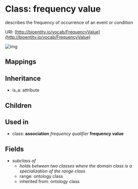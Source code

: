 # Class: frequency value


describes the frequency of occurrence of an event or condition

URI: [http://bioentity.io/vocab/FrequencyValue](http://bioentity.io/vocab/FrequencyValue)

![img](http://yuml.me/diagram/nofunky;dir:TB/class/\[FrequencyValue]-%20subclass%20of(i)%20%3F>\[OntologyClass],%20\[Association]-%20frequency%20qualifier(i)%20%3F>\[FrequencyValue],%20\[Attribute]^-\[FrequencyValue])
## Mappings

## Inheritance

 *  is_a: attribute
## Children

## Used in

 *  class: **association** *frequency qualifier* **frequency value**
## Fields

 * _subclass of_
    * _holds between two classes where the domain class is a specialization of the range class_
    * range: ontology class
    * inherited from: ontology class
